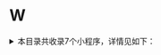 # W
<details>
<summary>
本目录共收录7个小程序，详情见如下：
</summary>

- [万达广场](https://github.com/zirawell/R-Store/tree/main/Rule/QuanX/Adblock/Applet/Wechat/W/%E4%B8%87%E8%BE%BE%E5%B9%BF%E5%9C%BA)
- [万达电影+](https://github.com/zirawell/R-Store/tree/main/Rule/QuanX/Adblock/Applet/Wechat/W/%E4%B8%87%E8%BE%BE%E7%94%B5%E5%BD%B1%2B)
- [味全商城](https://github.com/zirawell/R-Store/tree/main/Rule/QuanX/Adblock/Applet/Wechat/W/%E5%91%B3%E5%85%A8%E5%95%86%E5%9F%8E)
- [微快递](https://github.com/zirawell/R-Store/tree/main/Rule/QuanX/Adblock/Applet/Wechat/W/%E5%BE%AE%E5%BF%AB%E9%80%92)
- [沃尔玛](https://github.com/zirawell/R-Store/tree/main/Rule/QuanX/Adblock/Applet/Wechat/W/%E6%B2%83%E5%B0%94%E7%8E%9B)
- [物微联](https://github.com/zirawell/R-Store/tree/main/Rule/QuanX/Adblock/Applet/Wechat/W/%E7%89%A9%E5%BE%AE%E8%81%94)
- [问卷星](https://github.com/zirawell/R-Store/tree/main/Rule/QuanX/Adblock/Applet/Wechat/W/%E9%97%AE%E5%8D%B7%E6%98%9F)

</details>